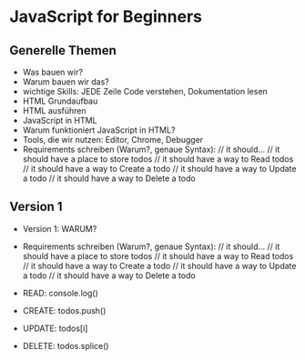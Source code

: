 # JavaScript for Beginners

## Generelle Themen

- Was bauen wir?
- Warum bauen wir das?
- wichtige Skills: JEDE Zeile Code verstehen, Dokumentation lesen
- HTML Grundaufbau
- HTML ausführen
- JavaScript in HTML
- Warum funktioniert JavaScript in HTML?
- Tools, die wir nutzen: Editor, Chrome, Debugger
- Requirements schreiben (Warum?, genaue Syntax): // it should...
  // it should have a place to store todos
  // it should have a way to Read todos
  // it should have a way to Create a todo
  // it should have a way to Update a todo
  // it should have a way to Delete a todo

## Version 1

- Version 1: WARUM?
- Requirements schreiben (Warum?, genaue Syntax): // it should...
  // it should have a place to store todos
  // it should have a way to Read todos
  // it should have a way to Create a todo
  // it should have a way to Update a todo
  // it should have a way to Delete a todo

- READ: console.log()
- CREATE: todos.push()
- UPDATE: todos[i]
- DELETE: todos.splice()
